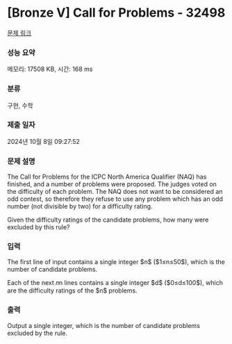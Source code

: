 # [Bronze V] Call for Problems - 32498 

[문제 링크](https://www.acmicpc.net/problem/32498) 

### 성능 요약

메모리: 17508 KB, 시간: 168 ms

### 분류

구현, 수학

### 제출 일자

2024년 10월 8일 09:27:52

### 문제 설명

<p>The Call for Problems for the ICPC North America Qualifier (NAQ) has finished, and a number of problems were proposed. The judges voted on the difficulty of each problem. The NAQ does not want to be considered an odd contest, so therefore they refuse to use any problem which has an odd number (not divisible by two) for a difficulty rating.</p>

<p>Given the difficulty ratings of the candidate problems, how many were excluded by this rule?</p>

### 입력 

 <p>The first line of input contains a single integer $n$ ($1≤n≤50$), which is the number of candidate problems.</p>

<p>Each of the next 𝑛n lines contains a single integer $d$ ($0≤d≤100$), which are the difficulty ratings of the $n$ problems.</p>

### 출력 

 <p>Output a single integer, which is the number of candidate problems excluded by the rule.</p>


